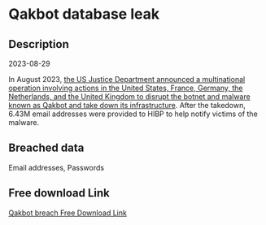 # Qakbot database leak

## Description

2023-08-29

In August 2023, <a href="https://www.troyhunt.com/data-from-the-qakbot-malware-is-now-searchable-in-have-i-been-pwned-courtesy-of-the-fbi" target="_blank" rel="noopener">the US Justice Department announced a multinational operation involving actions in the United States, France, Germany, the Netherlands, and the United Kingdom to disrupt the botnet and malware known as Qakbot and take down its infrastructure</a>. After the takedown, 6.43M email addresses were provided to HIBP to help notify victims of the malware.

## Breached data

Email addresses, Passwords

## Free download Link

[Qakbot breach Free Download Link](https://link-to.net/1229997/360.05342331219157/dynamic/?r=aHR0cHM6Ly93d3cubWVkaWFmaXJlLmNvbS92aWV3L3ozU21ERDc1R2M0ZVRjVi8vZmlsZQ==)